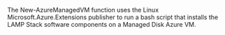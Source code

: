 The New-AzureManagedVM function uses the Linux Microsoft.Azure.Extensions publisher to run a bash script that installs the LAMP Stack software 
components on a Managed Disk Azure VM.
